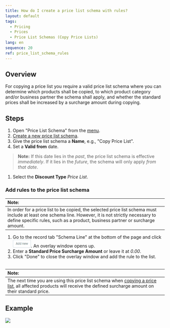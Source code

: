 ```yaml
---
title: How do I create a price list schema with rules?
layout: default
tags:
  - Pricing
  - Prices
  - Price List Schemas (Copy Price Lists)
lang: en
sequence: 20
ref: price_list_schema_rules
---
```


## Overview
For copying a price list you require a valid price list schema where you can determine which products shall be copied, to which product category and/or business partner the schema shall apply, and whether the standard prices shall be increased by a surcharge amount during copying.

## Steps
1. Open "Price List Schema" from the [menu](Menu).
1. [Create a new price list schema](New_Record_Window).
1. Give the price list schema a **Name**, e.g., "Copy Price List".
1. Set a **Valid from** date.
 >**Note:** If this date lies in the *past*, the price list schema is effective *immediately*. If it lies in the *future*, the schema will only apply *from that date*.

1. Select the **Discount Type** *Price List*.

### Add rules to the price list schema

| **Note:** |
| :- |
| In order for a price list to be copied, the selected price list schema must include at least one schema line. However, it is not strictly necessary to define specific rules, such as a product, business partner or surcharge amount. |

1. Go to the record tab "Schema Line" at the bottom of the page and click ![](assets/Add_New_Button.png). An overlay window opens up.
1. Enter a **Standard Price Surcharge Amount** or leave it at *0.00*.
1. Click "Done" to close the overlay window and add the rule to the list.
<br><br>

| **Note:** |
| :- |
| The next time you are using this price list schema when [copying a price list](Copy_prices_from_price-list-version), all affected products will receive the defined surcharge amount on their standard price. |

## Example
![](assets/Price_list_schema_rules.gif)
